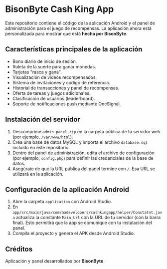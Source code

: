 # BisonByte Cash King App

Este repositorio contiene el código de la aplicación Android y el panel de administración para el juego de recompensas. La aplicación ahora está personalizada para mostrar que está **hecha por BisonByte**.

## Características principales de la aplicación

- Bono diario de inicio de sesión.
- Ruleta de la suerte para ganar monedas.
- Tarjetas "rasca y gana".
- Visualización de videos recompensados.
- Sistema de invitaciones y código de referencia.
- Historial de transacciones y panel de recompensas.
- Oferta de tareas y juegos adicionales.
- Clasificación de usuarios (leaderboard).
- Soporte de notificaciones push mediante OneSignal.

## Instalación del servidor

1. Descomprime `admin_panel.zip` en la carpeta pública de tu servidor web (por ejemplo, `/var/www/html`).
2. Crea una base de datos MySQL y importa el archivo `database.sql` incluido en este repositorio.
3. Dentro del panel de administración, edita el archivo de configuración (por ejemplo, `config.php`) para definir las credenciales de la base de datos.
4. Asegúrate de que la URL pública del panel termine con `/`. Esa URL se utilizará en la aplicación.

## Configuración de la aplicación Android

1. Abre la carpeta `application` con Android Studio.
2. En `app/src/main/java/com/aadevelopers/cashkingapp/helper/Constatnt.java` actualiza la constante `Main_Url` con la URL de tu servidor (con la barra final). Esto permitirá que la app se comunique con tu instalación del panel.
3. Compila el proyecto y genera el APK desde Android Studio.

## Créditos

Aplicación y panel desarrollados por **BisonByte**.
